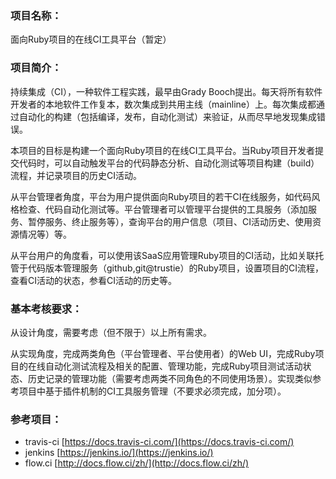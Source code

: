 ### 项目名称：
面向Ruby项目的在线CI工具平台（暂定）

### 项目简介：
持续集成（CI），一种软件工程实践，最早由Grady Booch提出。每天将所有软件开发者的本地软件工作复本，数次集成到共用主线（mainline）上。每次集成都通过自动化的构建（包括编译，发布，自动化测试）来验证，从而尽早地发现集成错误。

本项目的目标是构建一个面向Ruby项目的在线CI工具平台。当Ruby项目开发者提交代码时，可以自动触发平台的代码静态分析、自动化测试等项目构建（build）流程，并记录项目的历史CI活动。

从平台管理者角度，平台为用户提供面向Ruby项目的若干CI在线服务，如代码风格检查、代码自动化测试等。平台管理者可以管理平台提供的工具服务（添加服务、暂停服务、终止服务等），查询平台的用户信息（项目、CI活动历史、使用资源情况等）等。

从平台用户的角度看，可以使用该SaaS应用管理Ruby项目的CI活动，比如关联托管于代码版本管理服务（github,git@trustie）的Ruby项目，设置项目的CI流程，查看CI活动的状态，参看CI活动的历史等。

### 基本考核要求：
从设计角度，需要考虑（但不限于）以上所有需求。

从实现角度，完成两类角色（平台管理者、平台使用者）的Web UI，完成Ruby项目的在线自动化测试流程及相关的配置、管理功能，完成Ruby项目测试活动状态、历史记录的管理功能（需要考虑两类不同角色的不同使用场景）。实现类似参考项目中基于插件机制的CI工具服务管理（不要求必须完成，加分项）。

### 参考项目：
+ travis-ci [https://docs.travis-ci.com/](https://docs.travis-ci.com/)
+ jenkins [https://jenkins.io/](https://jenkins.io/)
+ flow.ci [http://docs.flow.ci/zh/](http://docs.flow.ci/zh/)

